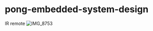 # pong-embedded-system-design
IR remote
![IMG_8753](https://user-images.githubusercontent.com/54129577/72268367-09121c00-3665-11ea-9f20-4e9135e0f320.JPG)
